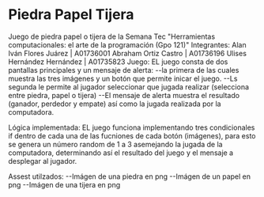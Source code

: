 # Piedra Papel Tijera
Juego de piedra papel o tijera de la Semana Tec "Herramientas computacionales: el arte de la programación (Gpo 121)"
Integrantes:
  Alan Iván Flores Juárez | A01736001
  Abraham Ortiz Castro | A01736196
  Ulises Hernández Hernández | A01735823
Juego:
  EL juego consta de dos pantallas principales y un mensaje de alerta:
    --la primera de las cuales muestra  las tres imágenes y un botón que permite inicar el juego.
    --Ls segunda le permite al jugador seleccionar que jugada realizar (selecciona entre piedra, papel o tijera)
    --El mensaje de alerta muestra el resultado (ganador, perdedor y empate) así como la jugada realizada por la computadora.

Lógica implementada:
  EL juego funciona implementando tres condicionales if dentro de cada una de las fucniones de cada botón (imágenes), 
  para esto se genera un número random de 1 a 3 asemejando la jugada de la computadora, determinando así el resultado del juego y el mensaje a desplegar al jugador.

Assest utilzados:
  --Imágen de una piedra en png
  --Imágen de un papel en png
  --Imágen de una tijera en png
